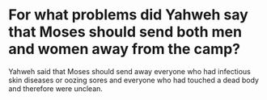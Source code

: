 # For what problems did Yahweh say that Moses should send both men and women away from the camp?

Yahweh said that Moses should send away everyone who had infectious skin diseases or oozing sores and everyone who had touched a dead body and therefore were unclean.
